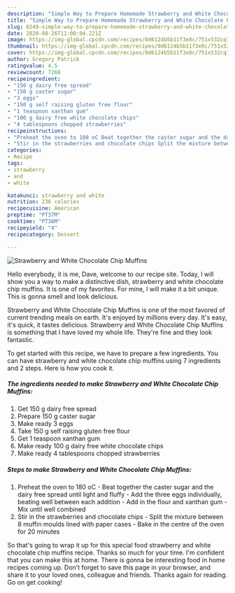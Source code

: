 ```yaml
---
description: "Simple Way to Prepare Homemade Strawberry and White Chocolate Chip Muffins"
title: "Simple Way to Prepare Homemade Strawberry and White Chocolate Chip Muffins"
slug: 6249-simple-way-to-prepare-homemade-strawberry-and-white-chocolate-chip-muffins
date: 2020-08-26T11:00:04.221Z
image: https://img-global.cpcdn.com/recipes/0d6124b5b11f3e8c/751x532cq70/strawberry-and-white-chocolate-chip-muffins-recipe-main-photo.jpg
thumbnail: https://img-global.cpcdn.com/recipes/0d6124b5b11f3e8c/751x532cq70/strawberry-and-white-chocolate-chip-muffins-recipe-main-photo.jpg
cover: https://img-global.cpcdn.com/recipes/0d6124b5b11f3e8c/751x532cq70/strawberry-and-white-chocolate-chip-muffins-recipe-main-photo.jpg
author: Gregory Patrick
ratingvalue: 4.5
reviewcount: 7268
recipeingredient:
- "150 g dairy free spread"
- "150 g caster sugar"
- "3 eggs"
- "150 g self raising gluten free flour"
- "1 teaspoon xanthan gum"
- "100 g dairy free white chocolate chips"
- "4 tablespoons chopped strawberries"
recipeinstructions:
- "Preheat the oven to 180 oC Beat together the caster sugar and the dairy free spread until light and fluffy Add the three eggs individually, beating well between each addition Add in the flour and xanthan gum Mix until well combined"
- "Stir in the strawberries and chocolate chips Split the mixture between 8 muffin moulds lined with paper cases Bake in the centre of the oven for 20 minutes"
categories:
- Recipe
tags:
- strawberry
- and
- white

katakunci: strawberry and white 
nutrition: 236 calories
recipecuisine: American
preptime: "PT37M"
cooktime: "PT38M"
recipeyield: "4"
recipecategory: Dessert

---
```



![Strawberry and White Chocolate Chip Muffins](https://img-global.cpcdn.com/recipes/0d6124b5b11f3e8c/751x532cq70/strawberry-and-white-chocolate-chip-muffins-recipe-main-photo.jpg)

Hello everybody, it is me, Dave, welcome to our recipe site. Today, I will show you a way to make a distinctive dish, strawberry and white chocolate chip muffins. It is one of my favorites. For mine, I will make it a bit unique. This is gonna smell and look delicious.

Strawberry and White Chocolate Chip Muffins is one of the most favored of current trending meals on earth. It's enjoyed by millions every day. It's easy, it's quick, it tastes delicious. Strawberry and White Chocolate Chip Muffins is something that I have loved my whole life. They're fine and they look fantastic.




To get started with this recipe, we have to prepare a few ingredients. You can have strawberry and white chocolate chip muffins using 7 ingredients and 2 steps. Here is how you cook it.

<!--inarticleads1-->

##### The ingredients needed to make Strawberry and White Chocolate Chip Muffins:

1. Get 150 g dairy free spread
1. Prepare 150 g caster sugar
1. Make ready 3 eggs
1. Take 150 g self raising gluten free flour
1. Get 1 teaspoon xanthan gum
1. Make ready 100 g dairy free white chocolate chips
1. Make ready 4 tablespoons chopped strawberries




<!--inarticleads2-->

##### Steps to make Strawberry and White Chocolate Chip Muffins:

1. Preheat the oven to 180 oC - Beat together the caster sugar and the dairy free spread until light and fluffy - Add the three eggs individually, beating well between each addition - Add in the flour and xanthan gum - Mix until well combined
1. Stir in the strawberries and chocolate chips - Split the mixture between 8 muffin moulds lined with paper cases - Bake in the centre of the oven for 20 minutes




So that's going to wrap it up for this special food strawberry and white chocolate chip muffins recipe. Thanks so much for your time. I'm confident that you can make this at home. There is gonna be interesting food in home recipes coming up. Don't forget to save this page in your browser, and share it to your loved ones, colleague and friends. Thanks again for reading. Go on get cooking!
